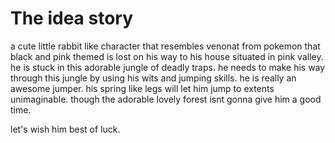 # The idea story

a cute little rabbit like character that resembles venonat from pokemon that black and pink themed is lost on his way to his house situated in pink valley. he is stuck in this adorable jungle of deadly traps. he needs to make his way through this jungle by using his wits and jumping skills. he is really an awesome jumper. his spring like legs will let him jump to extents unimaginable. though the adorable lovely forest isnt gonna give him a good time.

let's wish him best of luck.